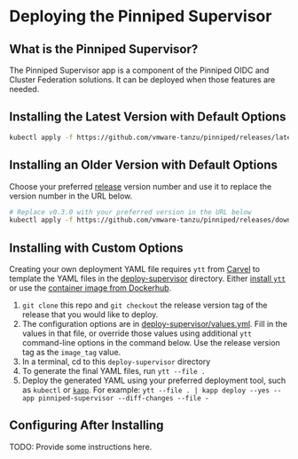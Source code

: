 # Deploying the Pinniped Supervisor

## What is the Pinniped Supervisor?

The Pinniped Supervisor app is a component of the Pinniped OIDC and Cluster Federation solutions.
It can be deployed when those features are needed.

## Installing the Latest Version with Default Options

```bash
kubectl apply -f https://github.com/vmware-tanzu/pinniped/releases/latest/download/install-supervisor.yaml
```

## Installing an Older Version with Default Options

Choose your preferred [release](https://github.com/vmware-tanzu/pinniped/releases) version number
and use it to replace the version number in the URL below.

```bash
# Replace v0.3.0 with your preferred version in the URL below
kubectl apply -f https://github.com/vmware-tanzu/pinniped/releases/download/v0.3.0/install-supervisor.yaml
```

## Installing with Custom Options

Creating your own deployment YAML file requires `ytt` from [Carvel](https://carvel.dev/) to template the YAML files
in the [deploy-supervisor](../deploy-supervisor) directory.
Either [install `ytt`](https://get-ytt.io/) or use the [container image from Dockerhub](https://hub.docker.com/r/k14s/image/tags).

1. `git clone` this repo and `git checkout` the release version tag of the release that you would like to deploy.
1. The configuration options are in [deploy-supervisor/values.yml](values.yaml).
   Fill in the values in that file, or override those values using additional `ytt` command-line options in
   the command below. Use the release version tag as the `image_tag` value.
2. In a terminal, cd to this `deploy-supervisor` directory
3. To generate the final YAML files, run `ytt --file .`
4. Deploy the generated YAML using your preferred deployment tool, such as `kubectl` or [`kapp`](https://get-kapp.io/).
   For example: `ytt --file . | kapp deploy --yes --app pinniped-supervisor --diff-changes --file -`

## Configuring After Installing

TODO: Provide some instructions here.
